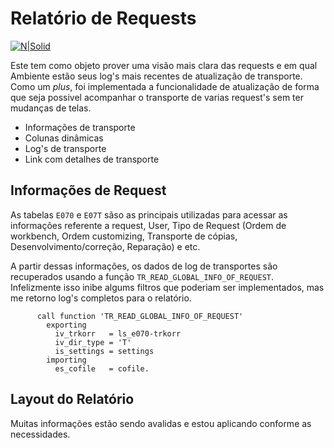 # Relatório de Requests

[![N|Solid](https://wiki.scn.sap.com/wiki/download/attachments/1710/ABAP%20Development.png?version=1&modificationDate=1446673897000&api=v2)](https://www.sap.com/brazil/developer.html)

Este tem como objeto prover uma visão mais clara das requests e em qual Ambiente estão seus log's mais recentes de atualização de transporte. Como um _plus_, foi implementada a funcionalidade de atualização de forma que seja possivel acompanhar o transporte de varias request's sem ter mudanças de telas.

  - Informações de transporte
  - Colunas dinâmicas
  - Log's de transporte
  - Link com detalhes de transporte
  
## Informações de Request

As tabelas `E070` e `E07T` sãso as principais utilizadas para acessar as informações referente a request, User, Tipo de Request (Ordem de workbench, Ordem customizing, Transporte de cópias, Desenvolvimento/correção, Reparação) e etc.

A partir dessas informações, os dados de log de transportes são recuperados usando a função `TR_READ_GLOBAL_INFO_OF_REQUEST`. Infelizmente isso inibe algums filtros que poderiam ser implementados, mas me retorno log's completos para o relatório.

```abap
      call function 'TR_READ_GLOBAL_INFO_OF_REQUEST'
        exporting
          iv_trkorr   = ls_e070-trkorr
          iv_dir_type = 'T'
          is_settings = settings
        importing
          es_cofile   = cofile.
  ```
## Layout do Relatório

Muitas informações estão sendo avalidas e estou aplicando conforme as necessidades.
